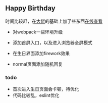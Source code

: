 ## Happy Birthday
时间比较赶，在[大佬](https://github.com/xmflswood/xmflswood.github.io)的基础上加了些东西[在线查看](https://tcsiye.github.io/zdchp/dist/index.html)

* 对webpack一些环境升级

* 添加首屏入口，以及进入浏览器全屏模式

* 在生日界面添加firework效果

* normal页面添加随机回复

### todo
 * 首次进入生日页面会卡顿，待优化
 * 代码比较乱，eslint优化


